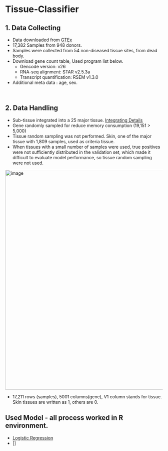 # Tissue-Classifier

## 1. Data Collecting
+ Data downloaded from [GTEx](https://gtexportal.org/home/)
+ 17,382 Samples from 948 donors.
+ Samples were collected from 54 non-diseased tissue sites, from dead body.
+ Download gene count table, Used program list below.
  - Gencode version: v26
  - RNA-seq alignment: STAR v2.5.3a
  - Transcript quantification: RSEM v1.3.0
+ Additional meta data : age, sex.

</br>

## 2. Data Handling 
+ Sub-tissue integrated into a 25 major tissue. [Integrating Details](https://github.com/Park-JungJoon/Tissue-Classifier/blob/main/Codes/Tissue%20integrated.txt)
+ Gene randomly sampled for reduce memory consumption (19,151 > 5,000)
+ Tissue random sampling was not performed. Skin, one of the major tissue with 1,809 samples, used as criteria tissue.
+ When tissues with a small number of samples were used, true positives were not sufficiently distributed in the validation set, which made it difficult to evaluate model performance, so tissue random sampling were not used.

<img width="700" alt="image" src="https://github.com/Park-JungJoon/Tissue-Classifier/assets/97942772/7f789ee2-6a2c-4460-b824-7365ab32c390">

  + 17,211 rows (samples), 5001 columns(gene), V1 column stands for tissue. Skin tissues are written as 1, others are 0.

## Used Model - all process worked in R environment. 
+ [Logistic Regression](https://en.wikipedia.org/wiki/Logistic_regression)
+ []
